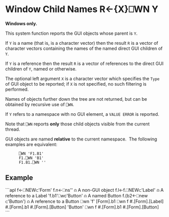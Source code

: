 <!-- Hidden search keywords -->
<div style="display: none;">
  ⎕WN WN
</div>






<h1 class="heading"><span class="name">Window Child Names</span> <span class="command">R←{X}⎕WN Y</span></h1>



**Windows only.**


This system function reports the GUI objects whose parent is `Y`.


If `Y` is a name (that is, is a character vector) then the result `R` is a vector of character vectors containing the names of the named direct GUI children of `Y`.


If `Y` is a reference  then the result `R` is a vector of references to  the direct GUI children of `Y`, named or otherwise.


The optional left argument `X` is a character vector which specifies the `Type` of GUI object to be reported; if `X` is not specified, no such filtering is performed.



Names of objects further down the tree are not returned, but can be obtained by recursive use of `⎕WN`.


If `Y` refers to a namespace with no GUI element, a `VALUE ERROR` is reported.


Note that `⎕WN` reports **only** those child objects visible from the current thread.


GUI objects are named **relative** to the current namespace.  The following examples are equivalent:
```apl
      ⎕WN 'F1.B1'
      F1.⎕WN 'B1'
      F1.B1.⎕WN ''    
```

<h2 class="example">Example</h2>
```apl
      f←⎕NEW⊂'Form'
      f.n←⎕ns''                  ⍝ A non-GUI object       
      f.l←f.⎕NEW⊂'Label'         ⍝ A reference to a Label
      'f.b1'⎕wc'Button'          ⍝ A named Button
      f.(b2←⎕new ⊂'Button')      ⍝ A reference to a Button
      ⎕wn 'f'
 [Form].b1
      ⎕wn f
 #.[Form].[Label]  #.[Form].b1  #.[Form].[Button]
      'Button' ⎕wn f
 #.[Form].b1  #.[Form].[Button]
```



